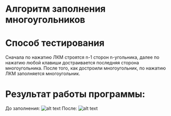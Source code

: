 # Алгоритм заполнения многоугольников
# Способ тестирования
Сначала по нажатию ЛКМ строятся n-1 сторон n-угольника, далее по нажатию любой клавиши достраивается последняя сторона многоугольника.
После того, как достроили многоугольник, по нажатию ЛКМ заполняется многоугольник.
# Результат работы программы:
До заполнения:
![alt text](https://github.com/levon-avackimyanc/CG-HW-5/blob/wp/lab/before.png)
После:
![alt text](https://github.com/levon-avackimyanc/CG-HW-5/blob/wp/lab/after.png)
